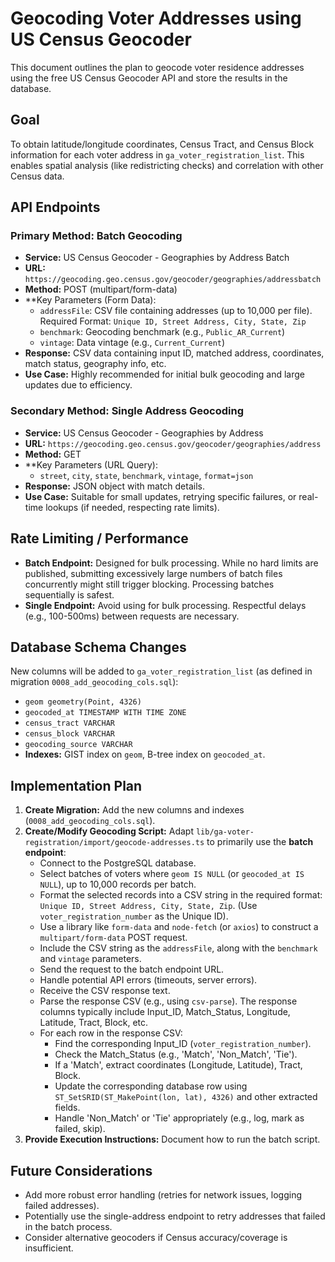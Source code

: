 # Geocoding Voter Addresses using US Census Geocoder

This document outlines the plan to geocode voter residence addresses using the free US Census Geocoder API and store the results in the database.

## Goal

To obtain latitude/longitude coordinates, Census Tract, and Census Block information for each voter address in `ga_voter_registration_list`. This enables spatial analysis (like redistricting checks) and correlation with other Census data.

## API Endpoints

### Primary Method: Batch Geocoding
*   **Service:** US Census Geocoder - Geographies by Address Batch
*   **URL:** `https://geocoding.geo.census.gov/geocoder/geographies/addressbatch`
*   **Method:** POST (multipart/form-data)
*   **Key Parameters (Form Data):
    *   `addressFile`: CSV file containing addresses (up to 10,000 per file). Required Format: `Unique ID, Street Address, City, State, Zip`
    *   `benchmark`: Geocoding benchmark (e.g., `Public_AR_Current`)
    *   `vintage`: Data vintage (e.g., `Current_Current`)
*   **Response:** CSV data containing input ID, matched address, coordinates, match status, geography info, etc.
*   **Use Case:** Highly recommended for initial bulk geocoding and large updates due to efficiency.

### Secondary Method: Single Address Geocoding
*   **Service:** US Census Geocoder - Geographies by Address
*   **URL:** `https://geocoding.geo.census.gov/geocoder/geographies/address`
*   **Method:** GET
*   **Key Parameters (URL Query):
    *   `street`, `city`, `state`, `benchmark`, `vintage`, `format=json`
*   **Response:** JSON object with match details.
*   **Use Case:** Suitable for small updates, retrying specific failures, or real-time lookups (if needed, respecting rate limits).

## Rate Limiting / Performance

*   **Batch Endpoint:** Designed for bulk processing. While no hard limits are published, submitting excessively large numbers of batch files concurrently might still trigger blocking. Processing batches sequentially is safest.
*   **Single Endpoint:** Avoid using for bulk processing. Respectful delays (e.g., 100-500ms) between requests are necessary.

## Database Schema Changes

New columns will be added to `ga_voter_registration_list` (as defined in migration `0008_add_geocoding_cols.sql`):

*   `geom geometry(Point, 4326)`
*   `geocoded_at TIMESTAMP WITH TIME ZONE`
*   `census_tract VARCHAR`
*   `census_block VARCHAR`
*   `geocoding_source VARCHAR`
*   **Indexes:** GIST index on `geom`, B-tree index on `geocoded_at`.

## Implementation Plan

1.  **Create Migration:** Add the new columns and indexes (`0008_add_geocoding_cols.sql`).
2.  **Create/Modify Geocoding Script:** Adapt `lib/ga-voter-registration/import/geocode-addresses.ts` to primarily use the **batch endpoint**:
    *   Connect to the PostgreSQL database.
    *   Select batches of voters where `geom IS NULL` (or `geocoded_at IS NULL`), up to 10,000 records per batch.
    *   Format the selected records into a CSV string in the required format: `Unique ID, Street Address, City, State, Zip`. (Use `voter_registration_number` as the Unique ID).
    *   Use a library like `form-data` and `node-fetch` (or `axios`) to construct a `multipart/form-data` POST request.
    *   Include the CSV string as the `addressFile`, along with the `benchmark` and `vintage` parameters.
    *   Send the request to the batch endpoint URL.
    *   Handle potential API errors (timeouts, server errors).
    *   Receive the CSV response text.
    *   Parse the response CSV (e.g., using `csv-parse`). The response columns typically include Input_ID, Match_Status, Longitude, Latitude, Tract, Block, etc.
    *   For each row in the response CSV:
        *   Find the corresponding Input_ID (`voter_registration_number`).
        *   Check the Match_Status (e.g., 'Match', 'Non_Match', 'Tie').
        *   If a 'Match', extract coordinates (Longitude, Latitude), Tract, Block.
        *   Update the corresponding database row using `ST_SetSRID(ST_MakePoint(lon, lat), 4326)` and other extracted fields.
        *   Handle 'Non_Match' or 'Tie' appropriately (e.g., log, mark as failed, skip).
3.  **Provide Execution Instructions:** Document how to run the batch script.

## Future Considerations

*   Add more robust error handling (retries for network issues, logging failed addresses).
*   Potentially use the single-address endpoint to retry addresses that failed in the batch process.
*   Consider alternative geocoders if Census accuracy/coverage is insufficient. 
